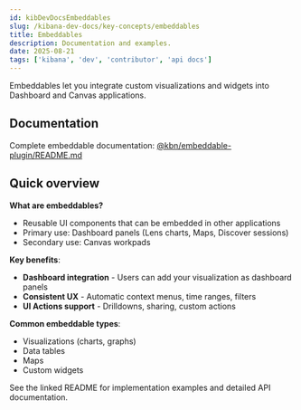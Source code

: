 ```yaml
---
id: kibDevDocsEmbeddables
slug: /kibana-dev-docs/key-concepts/embeddables
title: Embeddables
description: Documentation and examples.
date: 2025-08-21
tags: ['kibana', 'dev', 'contributor', 'api docs']
---
```


Embeddables let you integrate custom visualizations and widgets into Dashboard and Canvas applications.

## Documentation

Complete embeddable documentation: [@kbn/embeddable-plugin/README.md](https://github.com/elastic/kibana/blob/main/src/platform/plugins/shared/embeddable/README.md)

## Quick overview

**What are embeddables?**
- Reusable UI components that can be embedded in other applications
- Primary use: Dashboard panels (Lens charts, Maps, Discover sessions)
- Secondary use: Canvas workpads

**Key benefits**:
- **Dashboard integration** - Users can add your visualization as dashboard panels
- **Consistent UX** - Automatic context menus, time ranges, filters
- **UI Actions support** - Drilldowns, sharing, custom actions

**Common embeddable types**:
- Visualizations (charts, graphs)
- Data tables  
- Maps
- Custom widgets

See the linked README for implementation examples and detailed API documentation.